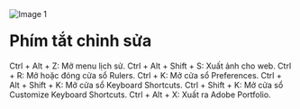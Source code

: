 <img src="https://count-viewer.vercel.app//api/blog/view?url=https://creatipath.github.io/phtoshop-short/section2.html" alt="Image 1" style="float: left">

# Phím tắt chỉnh sửa

Ctrl + Alt + Z: Mở menu lịch sử.
Ctrl + Alt + Shift + S: Xuất ảnh cho web.
Ctrl + R: Mở hoặc đóng cửa sổ Rulers.
Ctrl + K: Mở cửa sổ Preferences.
Ctrl + Alt + Shift + K: Mở cửa sổ Keyboard Shortcuts.
Ctrl + Shift + K: Mở cửa sổ Customize Keyboard Shortcuts.
Ctrl + Alt + X: Xuất ra Adobe Portfolio.
